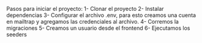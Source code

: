 Pasos para iniciar el proyecto:
1- Clonar el proyecto
2- Instalar dependencias
3- Configurar el archivo .env, para esto creamos una cuenta en mailtrap y agregamos las credenciales al archivo.
4- Corremos la migraciones
5- Creamos un usuario desde el frontend
6- Ejecutamos los seeders
